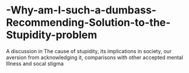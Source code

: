 # -Why-am-I-such-a-dumbass-Recommending-Solution-to-the-Stupidity-problem
A discussion in The cause of stupidity, its implications in society, our aversion from acknowledging it, comparisons with other accepted mental Illness and socal stigma

